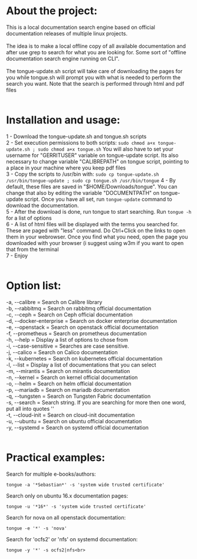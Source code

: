# About the project:<br>
This is a local documentation search engine based on official documentation releases of multiple linux projects. <br><br>
The idea is to make a local offline copy of all available documentation and after use grep to search for what you are looking for. Some sort of "offline documentation search engine running on CLI".<br><br>
The tongue-update.sh script will take care of downloading the pages for you while tongue.sh will prompt you with what is needed to perform the search you want. Note that the search is performed through html and pdf files<br>
<br>
# Installation and usage:<br>
1 - Download the tongue-update.sh and tongue.sh scripts<br>
2 - Set execution permissions to both scripts: ```sudo chmod a+x tongue-update.sh ; sudo chmod a+x tongue.sh```
You will also have to set your username for "GERRITUSER" variable on tongue-update script. Its also necessary to change variable "CALIBREPATH" on tongue script, pointing to a place in your machine where you keep pdf files<br>
3 - Copy the scripts to /usr/bin with: ```sudo cp tongue-update.sh /usr/bin/tongue-update ; sudo cp tongue.sh /usr/bin/tongue```
4 - By default, these files are saved in "$HOME/Downloads/tongue". You can change that also by editing the variable "DOCUMENTPATH" on tongue-update script. Once you have all set, run ``` tongue-update ``` command to download the documentation. <br>
5 - After the download is done, run tongue to start searching. Run ```tongue -h``` for a list of options<br>
6 - A list of html files will be displayed with the terms you searched for. These are paged with "less" command. Do Ctrl+Click on the links to open them in your webrowser. Once you find what you need, open the page you downloaded with your browser (i suggest using w3m if you want to open that from the terminal<br>
7 - Enjoy<br>
<br>
# Option list:<br>
-a, --calibre = Search on Calibre library<br>
-b, --rabbitmq = Search on rabbitmq official documentation<br>
-c, --ceph = Search on Ceph official documentation<br>
-d, --docker-enterprise = Search on docker enterprise documentation<br>
-e, --openstack = Search on openstack official documentation<br>
-f, --prometheus = Search on prometheus documentation<br>
-h, --help = Display a list of options to chose from<br>
-i, --case-sensitive = Searches are case sensitive.<br>
-j, --calico = Search on Calico documentation<br>
-k, --kubernetes = Search on kubernetes official documentation<br>
-l, --list = Display a list of documentations that you can select<br>
-m, --mirantis = Search on mirantis documentation<br>
-n, --kernel = Search on kernel official documentation<br>
-o, --helm = Search on helm official documentation<br>
-p, --mariadb = Search on mariadb documentation<br>
-q, --tungsten = Search on Tungsten Fabric documentation<br>
-s, --search = Search string. If you are searching for more then one word, put all into quotes ''<br>
-t, --cloud-init = Search on cloud-init documentation<br>
-u, --ubuntu = Search on ubuntu official documentation<br>
-y, --systemd = Search on systemd official documentation<br>
 <br>
# Practical examples:<br>
Search for multiple e-books/authors:<br>
```
tongue -a '*Sebastian*' -s 'system wide trusted certificate'
```
Search only on ubuntu 16.x documentation pages:<br>
```
tongue -u '*16*' -s 'system wide trusted certificate'
```
Search for nova on all openstack documentation:<br>
```
tongue -e '*' -s 'nova'
```
Search for 'ocfs2' or 'nfs' on systemd documentation:<br>
```
tongue -y '*' -s ocfs2|nfs<br>
```

